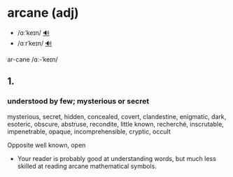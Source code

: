 # arcane (adj)

- /ɑːˈkeɪn/ [🔊](https://www.oxfordlearnersdictionaries.com/media/english/uk_pron/a/arc/arcan/arcane__gb_1.mp3)
- /ɑːrˈkeɪn/ [🔊](https://www.oxfordlearnersdictionaries.com/media/english/us_pron/a/arc/arcan/arcane__us_1.mp3)

ar-cane /ɑː-ˈkeɪn/

## 1.

### understood by few; mysterious or secret

mysterious, secret, hidden, concealed, covert, clandestine, enigmatic, dark, esoteric, obscure, abstruse, recondite, little known, recherché, inscrutable, impenetrable, opaque, incomprehensible, cryptic, occult

Opposite well known, open

- Your reader is probably good at understanding words, but much less skilled at reading arcane mathematical symbols.